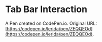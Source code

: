 # Tab Bar Interaction

A Pen created on CodePen.io. Original URL: [https://codepen.io/lerida/pen/ZEQQEOd](https://codepen.io/lerida/pen/ZEQQEOd).

